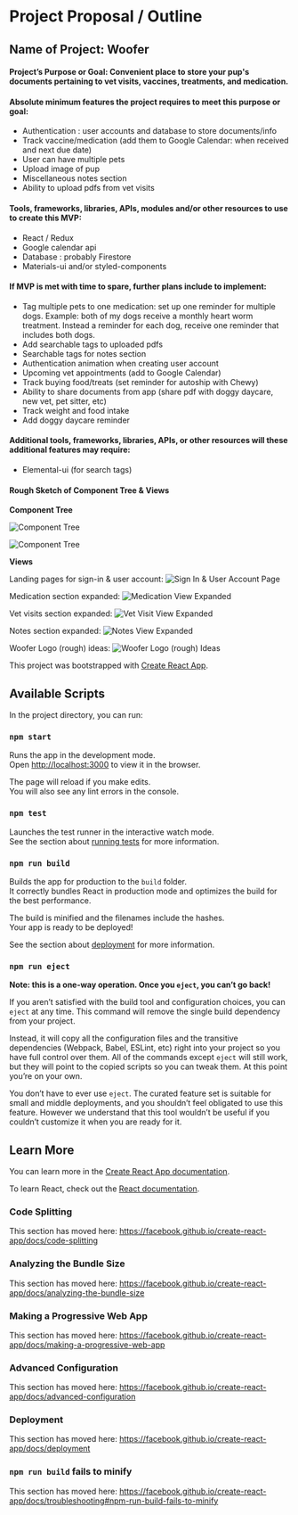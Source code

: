 # Project Proposal / Outline
## Name of Project: Woofer

#### Project’s Purpose or Goal: Convenient place to store your pup's documents pertaining to vet visits, vaccines, treatments, and medication.

#### Absolute minimum features the project requires to meet this purpose or goal:

* Authentication : user accounts and database to store documents/info
* Track vaccine/medication (add them to Google Calendar: when received and next due date)
* User can have multiple pets 
* Upload image of pup
* Miscellaneous notes section
* Ability to upload pdfs from vet visits


#### Tools, frameworks, libraries, APIs, modules and/or other resources to use to create this MVP:

* React / Redux
* Google calendar api
* Database : probably Firestore 
* Materials-ui and/or styled-components

#### If MVP is met with time to spare, further plans include to implement:

* Tag multiple pets to one medication: set up one reminder for multiple dogs. Example: both of my dogs receive a monthly heart worm treatment. Instead a reminder for each dog, receive one reminder that includes both dogs.
* Add searchable tags to uploaded pdfs 
* Searchable tags for notes section
* Authentication animation when creating user account
* Upcoming vet appointments (add to Google Calendar)
* Track buying food/treats (set reminder for autoship with Chewy)
* Ability to share documents from app (share pdf with doggy daycare, new vet, pet sitter, etc)
* Track weight and food intake
* Add doggy daycare reminder


#### Additional tools, frameworks, libraries, APIs, or other resources will these additional features may require:

* Elemental-ui (for search tags)

#### Rough Sketch of Component Tree & Views 

**Component Tree**

![Component Tree](/public/images/plan/component-tree.jpg)

![Component Tree](/public/images/plan/component-tree-detail.jpg)

**Views**

Landing pages for sign-in & user account: 
![Sign In & User Account Page](/public/images/plan/views-landing-user-account.jpg)

Medication section expanded:
![Medication View Expanded](/public/images/plan/views-medication.JPG)

Vet visits section expanded:
![Vet Visit View Expanded](/public/images/plan/views-vet-visit.JPG)

Notes section expanded:
![Notes View Expanded](/public/images/plan/views-notes.JPG)

Woofer Logo (rough) ideas:
![Woofer Logo (rough) Ideas](/public/images/plan/woofer-logo-ideas.png)





 
This project was bootstrapped with [Create React App](https://github.com/facebook/create-react-app).

## Available Scripts

In the project directory, you can run:

### `npm start`

Runs the app in the development mode.<br>
Open [http://localhost:3000](http://localhost:3000) to view it in the browser.

The page will reload if you make edits.<br>
You will also see any lint errors in the console.

### `npm test`

Launches the test runner in the interactive watch mode.<br>
See the section about [running tests](https://facebook.github.io/create-react-app/docs/running-tests) for more information.

### `npm run build`

Builds the app for production to the `build` folder.<br>
It correctly bundles React in production mode and optimizes the build for the best performance.

The build is minified and the filenames include the hashes.<br>
Your app is ready to be deployed!

See the section about [deployment](https://facebook.github.io/create-react-app/docs/deployment) for more information.

### `npm run eject`

**Note: this is a one-way operation. Once you `eject`, you can’t go back!**

If you aren’t satisfied with the build tool and configuration choices, you can `eject` at any time. This command will remove the single build dependency from your project.

Instead, it will copy all the configuration files and the transitive dependencies (Webpack, Babel, ESLint, etc) right into your project so you have full control over them. All of the commands except `eject` will still work, but they will point to the copied scripts so you can tweak them. At this point you’re on your own.

You don’t have to ever use `eject`. The curated feature set is suitable for small and middle deployments, and you shouldn’t feel obligated to use this feature. However we understand that this tool wouldn’t be useful if you couldn’t customize it when you are ready for it.

## Learn More

You can learn more in the [Create React App documentation](https://facebook.github.io/create-react-app/docs/getting-started).

To learn React, check out the [React documentation](https://reactjs.org/).

### Code Splitting

This section has moved here: https://facebook.github.io/create-react-app/docs/code-splitting

### Analyzing the Bundle Size

This section has moved here: https://facebook.github.io/create-react-app/docs/analyzing-the-bundle-size

### Making a Progressive Web App

This section has moved here: https://facebook.github.io/create-react-app/docs/making-a-progressive-web-app

### Advanced Configuration

This section has moved here: https://facebook.github.io/create-react-app/docs/advanced-configuration

### Deployment

This section has moved here: https://facebook.github.io/create-react-app/docs/deployment

### `npm run build` fails to minify

This section has moved here: https://facebook.github.io/create-react-app/docs/troubleshooting#npm-run-build-fails-to-minify
